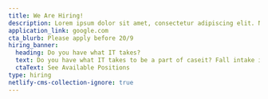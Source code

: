 ```yaml
---
title: We Are Hiring!
description: Lorem ipsum dolor sit amet, consectetur adipiscing elit. Nunc mauris, ut ut in leo. Congue sit lobortis odio nunc, viverra lorem adipiscing ornare. Who wish to particpatte in caseit 2021 Please apply before 20/9
application_link: google.com
cta_blurb: Please apply before 20/9
hiring_banner:
  heading: Do you have what IT takes?
  text: Do you have what IT takes to be a part of caseit? Fall intake is opened now with positions ranging from web development to team host.
  ctaText: See Available Positions
type: hiring
netlify-cms-collection-ignore: true
---
```

